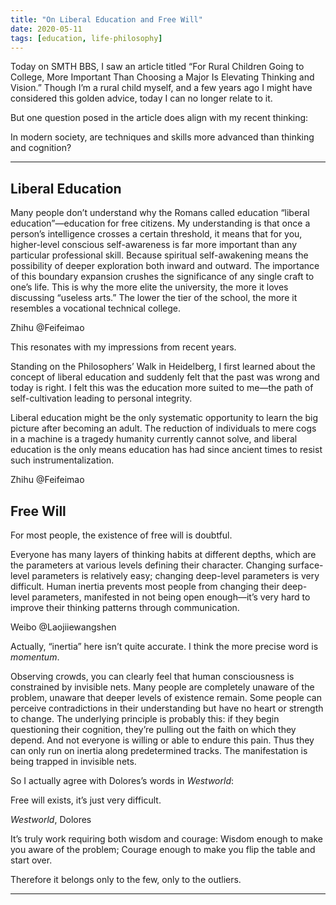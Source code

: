 ```yaml
---
title: "On Liberal Education and Free Will"
date: 2020-05-11
tags: [education, life-philosophy]
---
```


Today on SMTH BBS, I saw an article titled “For Rural Children Going to College, More Important Than Choosing a Major Is Elevating Thinking and Vision.” Though I’m a rural child myself, and a few years ago I might have considered this golden advice, today I can no longer relate to it.

But one question posed in the article does align with my recent thinking:
> 

In modern society, are techniques and skills more advanced than thinking and cognition?

---

## **Liberal Education**

> 

Many people don’t understand why the Romans called education “liberal education”—education for free citizens. My understanding is that once a person’s intelligence crosses a certain threshold, it means that for you, higher-level conscious self-awareness is far more important than any particular professional skill. Because spiritual self-awakening means the possibility of deeper exploration both inward and outward. The importance of this boundary expansion crushes the significance of any single craft to one’s life. This is why the more elite the university, the more it loves discussing “useless arts.” The lower the tier of the school, the more it resembles a vocational technical college.

Zhihu @Feifeimao

This resonates with my impressions from recent years.

Standing on the Philosophers’ Walk in Heidelberg, I first learned about the concept of liberal education and suddenly felt that the past was wrong and today is right. I felt this was the education more suited to me—the path of self-cultivation leading to personal integrity.
> 

Liberal education might be the only systematic opportunity to learn the big picture after becoming an adult. The reduction of individuals to mere cogs in a machine is a tragedy humanity currently cannot solve, and liberal education is the only means education has had since ancient times to resist such instrumentalization.

Zhihu @Feifeimao

## **Free Will**

For most people, the existence of free will is doubtful.
> 

Everyone has many layers of thinking habits at different depths, which are the parameters at various levels defining their character. Changing surface-level parameters is relatively easy; changing deep-level parameters is very difficult. Human inertia prevents most people from changing their deep-level parameters, manifested in not being open enough—it’s very hard to improve their thinking patterns through communication.

Weibo @Laojiiewangshen

Actually, “inertia” here isn’t quite accurate. I think the more precise word is *momentum*.

Observing crowds, you can clearly feel that human consciousness is constrained by invisible nets. Many people are completely unaware of the problem, unaware that deeper levels of existence remain. Some people can perceive contradictions in their understanding but have no heart or strength to change. The underlying principle is probably this: if they begin questioning their cognition, they’re pulling out the faith on which they depend. And not everyone is willing or able to endure this pain. Thus they can only run on inertia along predetermined tracks. The manifestation is being trapped in invisible nets.

So I actually agree with Dolores’s words in *Westworld*:
> 

Free will exists, it’s just very difficult.

*Westworld*, Dolores

It’s truly work requiring both wisdom and courage: Wisdom enough to make you aware of the problem; Courage enough to make you flip the table and start over.

Therefore it belongs only to the few, only to the outliers.

---
